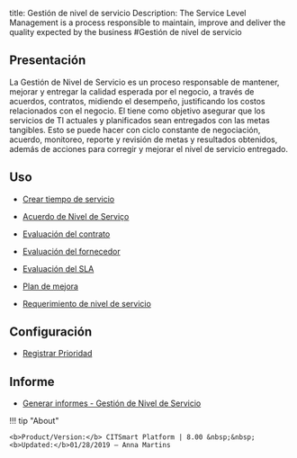 title: Gestión de nivel de servicio
Description: The Service Level Management is a process responsible to maintain, improve and deliver the quality expected by the business
#Gestión de nivel de servicio

Presentación
----------------

La Gestión de Nivel de Servicio es un proceso responsable de mantener, mejorar y entregar la calidad esperada por el negocio, a través de acuerdos, contratos, midiendo el desempeño, justificando los costos relacionados con el negocio. El tiene como objetivo asegurar que los servicios de TI actuales y planificados sean entregados con las metas tangibles. Esto se puede hacer con ciclo constante de negociación, acuerdo, monitoreo, reporte y revisión de metas y resultados obtenidos, además de acciones para corregir y mejorar el nivel de servicio entregado.

Uso
-------

- [Crear tiempo de servicio](/es-es/citsmart-esp-8/processes/service-level/configuration/create-time-attendance.html)

- [Acuerdo de Nivel de Serviço](/es-es/citsmart-esp-8/processes/service-level/use/service-level-agreement.html)

- [Evaluación del contrato](/es-es/citsmart-esp-8/processes/service-level/use/contract-evaluation.html)

- [Evaluación del fornecedor](/es-es/citsmart-esp-8/processes/service-level/use/provider-evaluation.html)

- [Evaluación del SLA](/es-es/citsmart-esp-8/processes/service-level/use/SLA-evaluation.html)

- [Plan de mejora](/es-es/citsmart-esp-8/processes/service-level/use/improvement-plan.html)

- [Requerimiento de nivel de servicio](/es-es/citsmart-esp-8/processes/service-level/use/service-level-requirement.html)

Configuración
-----------------

- [Registrar Prioridad](/es-es/citsmart-esp-8/processes/portfolio-and-catalog/configuration/register-priority.html)

Informe
----------

- [Generar informes - Gestión de Nivel de Servicio](/es-es/citsmart-esp-8/processes/service-level/configuration/reports-service-level-management.html)

!!! tip "About"

    <b>Product/Version:</b> CITSmart Platform | 8.00 &nbsp;&nbsp;
    <b>Updated:</b>01/28/2019 – Anna Martins
